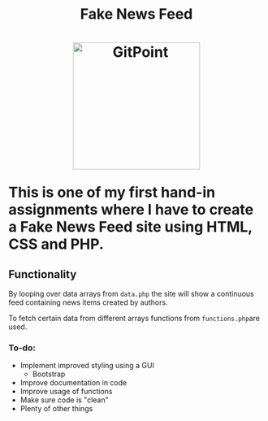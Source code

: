 <h1 align="center">Fake News Feed<h1>
<p align="center">
  <img alt="GitPoint" title="GitPoint" src="https://cdn.dribbble.com/users/393983/screenshots/3336307/fake_news_by_laura_guardalabene_for_junk-o.jpg" width="250">
</p>


This is one of my first hand-in assignments where I have to create a Fake News Feed site using HTML, CSS and PHP.

## Functionality
By looping over data arrays from `data.php` the site will show a continuous feed containing news items created by authors.

To fetch certain data from different arrays functions from `functions.php`are used.

### To-do:
- Implement improved styling using a GUI
  - Bootstrap
- Improve documentation in code
- Improve usage of functions
- Make sure code is "clean"
- Plenty of other things

